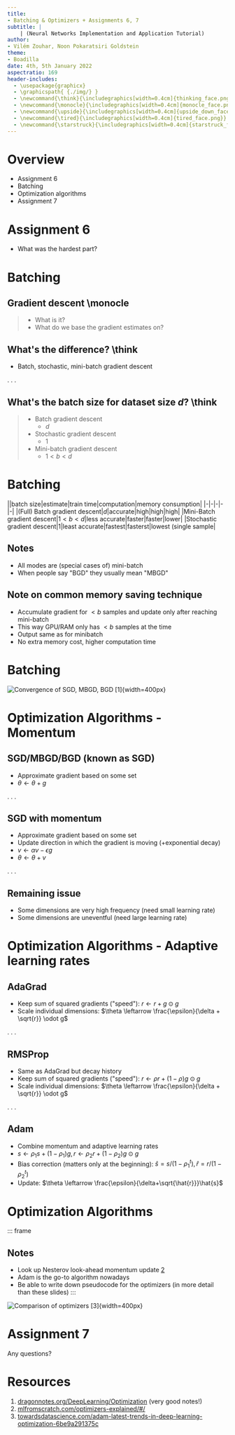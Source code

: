 ```yaml
---
title:
- Batching & Optimizers + Assignments 6, 7
subtitle: |
    | (Neural Networks Implementation and Application Tutorial)
author:
- Vilém Zouhar, Noon Pokaratsiri Goldstein
theme:
- Boadilla
date: 4th, 5th January 2022
aspectratio: 169
header-includes:
  - \usepackage{graphicx}
  - \graphicspath{ {./img/} }
  - \newcommand{\think}{\includegraphics[width=0.4cm]{thinking_face.png}}
  - \newcommand{\monocle}{\includegraphics[width=0.4cm]{monocle_face.png}}
  - \newcommand{\upside}{\includegraphics[width=0.4cm]{upside_down_face.png}}
  - \newcommand{\tired}{\includegraphics[width=0.4cm]{tired_face.png}}
  - \newcommand{\starstruck}{\includegraphics[width=0.4cm]{starstruck_face.png}}
---
```


# Overview 

- Assignment 6
- Batching
- Optimization algorithms
- Assignment 7

# Assignment 6

- What was the hardest part?

# Batching

## Gradient descent \monocle
> - What is it?
> - What do we base the gradient estimates on?

## What's the difference? \think
- Batch, stochastic, mini-batch gradient descent

. . .

## What's the batch size for dataset size $d$? \think
> - Batch gradient descent
>   - $d$
> - Stochastic gradient descent
>   - $1$
> - Mini-batch gradient descent
>   - $1<b<d$

# Batching

||batch size|estimate|train time|computation|memory consumption|
|-|-|-|-|-|
|(Full) Batch gradient descent|$d$|accurate|high|high|high|
|Mini-Batch gradient descent|$1<b<d$|less accurate|faster|faster|lower|
|Stochastic gradient descent|$1$|least accurate|fastest|fasterst|lowest (single sample|

## Notes
- All modes are (special cases of) mini-batch
- When people say "BGD" they usually mean "MBGD"

## Note on common memory saving technique
- Accumulate gradient for $<b$ samples and update only after reaching mini-batch
- This way GPU/RAM only has $<b$ samples at the time
- Output same as for minibatch
- No extra memory cost, higher computation time 

# Batching

![Convergence of SGD, MBGD, BGD [1]](sgd_mbgd_bgd.png){width=400px}

# Optimization Algorithms - Momentum

## SGD/MBGD/BGD (known as SGD)
- Approximate gradient based on some set
- $\theta \leftarrow \theta + g$

. . .

## SGD with momentum
- Approximate gradient based on some set
- Update direction in which the gradient is moving (+exponential decay)
- $v \leftarrow \alpha v - \epsilon g$
- $\theta \leftarrow \theta + v$

. . .

## Remaining issue
- Some dimensions are very high frequency (need small learning rate)
- Some dimensions are uneventful (need large learning rate)

# Optimization Algorithms - Adaptive learning rates

## AdaGrad
- Keep sum of squared gradients ("speed"): $r \leftarrow r + g \odot g$
- Scale individual dimensions: $\theta \leftarrow \frac{\epsilon}{\delta + \sqrt{r}} \odot g$

. . .

## RMSProp
- Same as AdaGrad but decay history
- Keep sum of squared gradients ("speed"): $r \leftarrow \rho r + (1-\rho) g \odot g$
- Scale individual dimensions: $\theta \leftarrow \frac{\epsilon}{\delta + \sqrt{r}} \odot g$

. . .

## Adam
- Combine momentum and adaptive learning rates
- $s \leftarrow \rho_1 s + (1-\rho_1) g, r \leftarrow \rho_2 r + (1-\rho_2) g\odot g$
- Bias correction (matters only at the beginning): $\hat{s} = s/(1-\rho_1^t), \hat{r} = r/(1-\rho_2^t)$
- Update: $\theta \leftarrow \frac{\epsilon}{\delta+\sqrt{\hat{r}}}\hat{s}$

# Optimization Algorithms

::: frame
## Notes
- Look up Nesterov look-ahead momentum update [2](https://mlfromscratch.com/optimizers-explained/#/)
- Adam is the go-to algorithm nowadays
- Be able to write down pseudocode for the optimizers (in more detail than these slides)
:::

![Comparison of optimizers [3]](optimizer_comparison.png){width=400px}

# Assignment 7

Any questions?

# Resources

1. [dragonnotes.org/DeepLearning/Optimization](https://dragonnotes.org/DeepLearning/Optimization) (very good notes!)
2. [mlfromscratch.com/optimizers-explained/#/](https://mlfromscratch.com/optimizers-explained/#/)
3. [towardsdatascience.com/adam-latest-trends-in-deep-learning-optimization-6be9a291375c](https://towardsdatascience.com/adam-latest-trends-in-deep-learning-optimization-6be9a291375c)